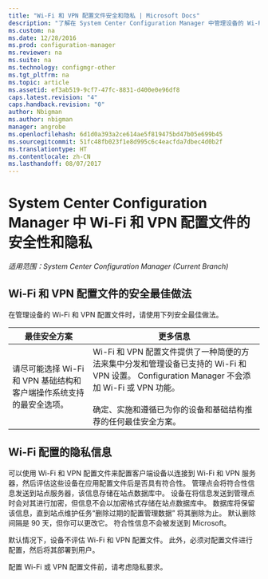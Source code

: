 ```yaml
---
title: "Wi-Fi 和 VPN 配置文件安全和隐私 | Microsoft Docs"
description: "了解在 System Center Configuration Manager 中管理设备的 Wi-Fi 和 VPN 配置文件的安全最佳做法。"
ms.custom: na
ms.date: 12/28/2016
ms.prod: configuration-manager
ms.reviewer: na
ms.suite: na
ms.technology: configmgr-other
ms.tgt_pltfrm: na
ms.topic: article
ms.assetid: ef3ab519-9cf7-47fc-8831-d400e0e96df8
caps.latest.revision: "4"
caps.handback.revision: "0"
author: Nbigman
ms.author: nbigman
manager: angrobe
ms.openlocfilehash: 6d1d0a393a2ce614ae5f819475bd47b05e699b45
ms.sourcegitcommit: 51fc48fb023f1e8d995c6c4eacfda7dbec4d0b2f
ms.translationtype: HT
ms.contentlocale: zh-CN
ms.lasthandoff: 08/07/2017
---
```

# <a name="security-and-privacy-for-wi-fi-and-vpn-profiles-in-system-center-configuration-manager"></a>System Center Configuration Manager 中 Wi-Fi 和 VPN 配置文件的安全性和隐私

*适用范围：System Center Configuration Manager (Current Branch)*

##  <a name="security-best-practices-for-wi-fi--and-vpn-profiles"></a>Wi-Fi 和 VPN 配置文件的安全最佳做法  
 在管理设备的 Wi-Fi 和 VPN 配置文件时，请使用下列安全最佳做法。  

|最佳安全方案|更多信息|  
|----------------------------|----------------------|  
|请尽可能选择 Wi-Fi 和 VPN 基础结构和客户端操作系统支持的最安全选项。|Wi-Fi 和 VPN 配置文件提供了一种简便的方法来集中分发和管理设备已支持的 Wi-Fi 和 VPN 设置。 Configuration Manager 不会添加 Wi-Fi 或 VPN 功能。<br /><br /> 确定、实施和遵循已为你的设备和基础结构推荐的任何最佳安全方案。|  

## <a name="privacy-information-for-wi-fi-profiles"></a>Wi-Fi 配置的隐私信息  
 可以使用 Wi-Fi 和 VPN 配置文件来配置客户端设备以连接到 Wi-Fi 和 VPN 服务器，然后评估这些设备在应用配置文件后是否具有符合性。 管理点会将符合性信息发送到站点服务器，该信息存储在站点数据库中。 设备在将信息发送到管理点时会对其进行加密，但信息不会以加密格式存储在站点数据库中。 数据库将保留该信息，直到站点维护任务“删除过期的配置管理数据”  将其删除为止。 默认删除间隔是 90 天，但你可以更改它。 符合性信息不会被发送到 Microsoft。  

 默认情况下，设备不评估 Wi-Fi 和 VPN 配置文件。 此外，必须对配置文件进行配置，然后将其部署到用户。  

 配置 Wi-Fi 或 VPN 配置文件前，请考虑隐私要求。  
